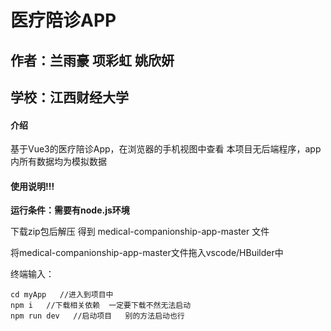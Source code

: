 # 医疗陪诊APP

## 作者：兰雨豪 项彩虹 姚欣妍



##  学校：江西财经大学



#### 介绍

基于Vue3的医疗陪诊App，在浏览器的手机视图中查看
本项目无后端程序，app内所有数据均为模拟数据

#### 使用说明!!!

**运行条件：需要有node.js环境**

下载zip包后解压 得到 medical-companionship-app-master 文件

将medical-companionship-app-master文件拖入vscode/HBuilder中

终端输入：
    
    cd myApp   //进入到项目中
    npm i   //下载相关依赖  一定要下载不然无法启动
    npm run dev   //启动项目   别的方法启动也行

